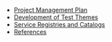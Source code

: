 * [Project Management Plan](/wiki/Project-Management-Plan)
* [Development of Test Themes](/wiki/Development-of-Test-Themes)
* [Service Registries and Catalogs](/wiki/Service-Registries-and-Data-Catalogs)
* [References](/wiki/References)
